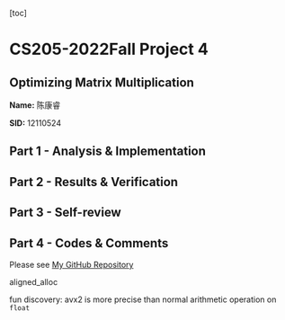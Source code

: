[toc]

# CS205-2022Fall Project 4

## Optimizing Matrix Multiplication

**Name:** 陈康睿

**SID:** 12110524

## Part 1 - Analysis & Implementation

## Part 2 - Results & Verification

## Part 3 - Self-review

## Part 4 - Codes & Comments

Please see [My GitHub Repository](https://github.com/Artanisax/CS205-2022Fall/tree/main/Project4)

aligned_alloc

fun discovery: avx2 is more precise than normal arithmetic operation on `float`


